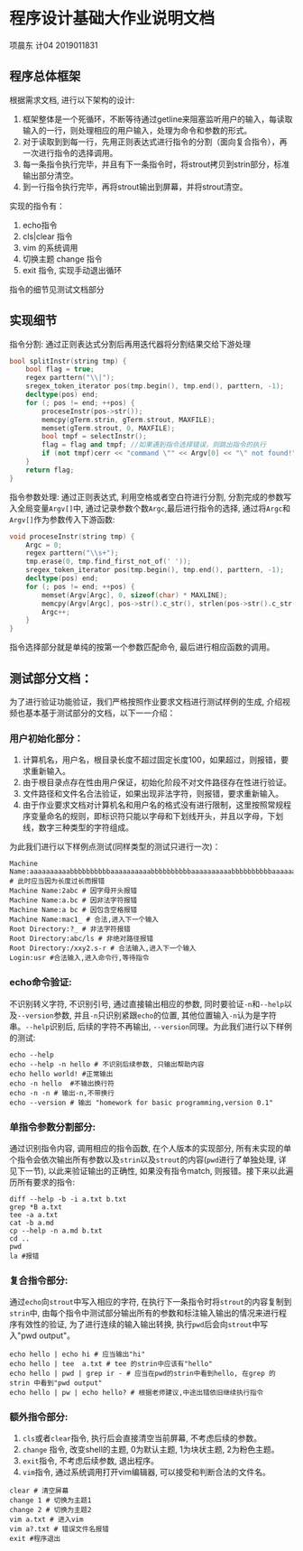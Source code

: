 # 程序设计基础大作业说明文档

项晨东 计04 2019011831

## 程序总体框架

根据需求文档, 进行以下架构的设计:

1. 框架整体是一个死循环，不断等待通过getline来阻塞监听用户的输入，每读取输入的一行，则处理相应的用户输入，处理为命令和参数的形式。
2. 对于读取到到每一行，先用正则表达式进行指令的分割（面向复合指令），再一次进行指令的选择调用。
3. 每一条指令执行完毕，并且有下一条指令时，将strout拷贝到strin部分，标准输出部分清空。
3. 到一行指令执行完毕，再将strout输出到屏幕，并将strout清空。

实现的指令有：

1. echo指令
2. cls|clear 指令
3. vim 的系统调用
4. 切换主题 change 指令
5. exit 指令, 实现手动退出循环

指令的细节见测试文档部分

## 实现细节

指令分割: 通过正则表达式分割后再用迭代器将分割结果交给下游处理

```c++
bool splitInstr(string tmp) {
    bool flag = true;
    regex parttern("\\|");
    sregex_token_iterator pos(tmp.begin(), tmp.end(), parttern, -1);
    decltype(pos) end;
    for (; pos != end; ++pos) {
        proceseInstr(pos->str());
        memcpy(gTerm.strin, gTerm.strout, MAXFILE);
        memset(gTerm.strout, 0, MAXFILE);
        bool tmpf = selectInstr();
        flag = flag and tmpf; //如果遇到指令选择错误，则跳出指令的执行
        if (not tmpf)cerr << "command \"" << Argv[0] << "\" not found!" << endl;
    }
    return flag;
}
```

指令参数处理: 通过正则表达式, 利用空格或者空白符进行分割, 分割完成的参数写入全局变量`Argv[]`中, 通过记录参数个数`Argc`,最后进行指令的选择, 通过将`Argc`和`Argv[]`作为参数传入下游函数:

```c++
void proceseInstr(string tmp) {
    Argc = 0;
    regex parttern("\\s+");
    tmp.erase(0, tmp.find_first_not_of(' '));
    sregex_token_iterator pos(tmp.begin(), tmp.end(), parttern, -1);
    decltype(pos) end;
    for (; pos != end; ++pos) {
        memset(Argv[Argc], 0, sizeof(char) * MAXLINE);
        memcpy(Argv[Argc], pos->str().c_str(), strlen(pos->str().c_str()));
        Argc++;
    }
}
```

指令选择部分就是单纯的按第一个参数匹配命令, 最后进行相应函数的调用。

## 测试部分文档：

为了进行验证功能验证，我们严格按照作业要求文档进行测试样例的生成, 介绍视频也基本基于测试部分的文档，以下一一介绍：

### 用户初始化部分：

1. 计算机名，用户名，根目录长度不超过固定长度100，如果超过，则报错，要求重新输入。
2. 由于根目录点存在性由用户保证，初始化阶段不对文件路径存在性进行验证。
3. 文件路径和文件名合法验证，如果出现非法字符，则报错，要求重新输入。
4. 由于作业要求文档对计算机名和用户名的格式没有进行限制，这里按照常规程序变量命名的规则，即标识符只能以字母和下划线开头，并且以字母，下划线，数字三种类型的字符组成。

为此我们进行以下样例点测试(同样类型的测试只进行一次)：

```shell
Machine Name:aaaaaaaaaabbbbbbbbbbaaaaaaaaaabbbbbbbbbbaaaaaaaaaabbbbbbbbbbaaaaaaaaaabbbbbbbbbbaaaaaaaaaabbbbbbbbbbc # 此时应当因为长度过长而报错
Machine Name:2abc # 因字母开头报错
Machine Name:a.bc # 因非法字符报错
Machine Name:a bc # 因包含空格报错
Machine Name:mac1_ # 合法,进入下一个输入
Root Directory:?_ # 非法字符报错
Root Directory:abc/ls # 非绝对路径报错
Root Directory:/xxy2.s-r # 合法输入,进入下一个输入
Login:usr #合法输入,进入命令行,等待指令
```

### echo命令验证:

不识别转义字符, 不识别引号, 通过直接输出相应的参数, 同时要验证`-n`和`--help`以及`--version`参数, 并且`-n`只识别紧跟`echo`的位置, 其他位置输入`-n`认为是字符串。`--help`识别后, 后续的字符不再输出, `--version`同理。为此我们进行以下样例的测试:

```shell
echo --help
echo --help -n hello # 不识别后续参数, 只输出帮助内容
echo hello world! #正常输出
echo -n hello  #不输出换行符
echo -n -n # 输出-n,不带换行
echo --version # 输出 "homework for basic programming,version 0.1"
```

### 单指令参数分割部分:

通过识别指令内容, 调用相应的指令函数, 在个人版本的实现部分, 所有未实现的单个指令会依次输出所有参数以及`strin`以及`strout`的内容(`pwd`进行了单独处理, 详见下一节), 以此来验证输出的正确性, 如果没有指令match, 则报错。接下来以此遍历所有要求的指令:

```shell
diff --help -b -i a.txt b.txt
grep *B a.txt
tee -a a.txt
cat -b a.md
cp --help -n a.md b.txt
cd ..
pwd
la #报错
```

### 复合指令部分:

通过`echo`向`strout`中写入相应的字符, 在执行下一条指令时将`strout`的内容复制到`strin`中, 由每个指令中测试部分输出所有的参数和标注输入输出的情况来进行程序有效性的验证, 为了进行连续的输入输出转换, 执行`pwd`后会向`strout`中写入"pwd output"。

```shell
echo hello | echo hi # 应当输出"hi"
echo hello | tee  a.txt # tee 的strin中应该有"hello"
echo hello | pwd | grep ir - # 应当在pwd的strin中看到hello, 在grep 的strin 中看到"pwd output"
echo hello | pw | echo hello? # 根据老师建议,中途出错依旧继续执行指令
```

### 额外指令部分:

1. `cls`或者`clear`指令, 执行后会直接清空当前屏幕, 不考虑后续的参数。
2. `change` 指令, 改变shell的主题, 0为默认主题, 1为块状主题, 2为粉色主题。
3. `exit`指令, 不考虑后续参数, 退出程序。
4. `vim`指令, 通过系统调用打开vim编辑器, 可以接受和判断合法的文件名。

```shell
clear # 清空屏幕
change 1 # 切换为主题1
change 2 # 切换为主题2
vim a.txt # 进入vim
vim a?.txt # 错误文件名报错
exit #程序退出
```






